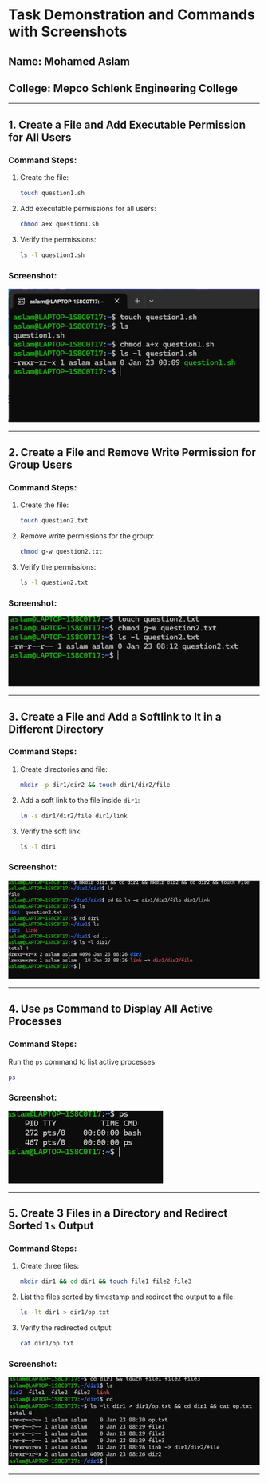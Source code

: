 # Task Demonstration and Commands with Screenshots

## Name: Mohamed Aslam
## College: Mepco Schlenk Engineering College


---

## 1. Create a File and Add Executable Permission for All Users

### Command Steps:
1. Create the file:
   ```bash
   touch question1.sh
   ```
2. Add executable permissions for all users:
   ```bash
   chmod a+x question1.sh
   ```
3. Verify the permissions:
   ```bash
   ls -l question1.sh
   ```

### Screenshot:
![Output](Results/1.png)

---

## 2. Create a File and Remove Write Permission for Group Users

### Command Steps:
1. Create the file:
   ```bash
   touch question2.txt
   ```
2. Remove write permissions for the group:
   ```bash
   chmod g-w question2.txt
   ```
3. Verify the permissions:
   ```bash
   ls -l question2.txt
   ```

### Screenshot:
![Output](Results/2.png)

---

## 3. Create a File and Add a Softlink to It in a Different Directory

### Command Steps:
1. Create directories and file:
   ```bash
   mkdir -p dir1/dir2 && touch dir1/dir2/file
   ```
2. Add a soft link to the file inside `dir1`:
   ```bash
   ln -s dir1/dir2/file dir1/link
   ```
3. Verify the soft link:
   ```bash
   ls -l dir1
   ```

### Screenshot:
![Output](Results/3.png)

---

## 4. Use `ps` Command to Display All Active Processes

### Command Steps:
Run the `ps` command to list active processes:
```bash
ps
```

### Screenshot:
![Output](Results/4.png)

---

## 5. Create 3 Files in a Directory and Redirect Sorted `ls` Output

### Command Steps:
1. Create three files:
   ```bash
   mkdir dir1 && cd dir1 && touch file1 file2 file3
   ```
2. List the files sorted by timestamp and redirect the output to a file:
   ```bash
   ls -lt dir1 > dir1/op.txt
   ```
3. Verify the redirected output:
   ```bash
   cat dir1/op.txt
   ```

### Screenshot:
![Output](Results/5.png)

---


